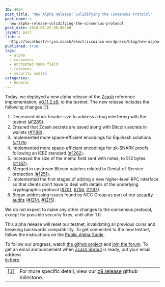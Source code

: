 ```yaml
---
ID: 4904
post_title: 'New Alpha Release: Solidifying the Consensus Protocol'
post_name: >
  new-alpha-release-solidifying-the-consensus-protocol
post_date: 2016-08-25 00:00:00
layout: post
link: >
  http://localhost/~ryan.zcash/electriccoinco-wordpress/blog/new-alpha-release-solidifying-the-consensus-protocol/
published: true
tags:
  - alpha
  - consensus
  - encrypted memo field
  - releases
  - security audits
categories:
  - General
---
```

<p>Today, we deployed a new alpha release of the <a class="reference external" href="https://github.com/zcash">Zcash</a> reference implementation, <a class="reference external" href="https://github.com/zcash/zcash/releases/tag/v0.11.2.z9">v0.11.2.z9</a>, to the testnet. The new release includes the following changes <a class="footnote-reference" href="#id2" id="id1">[1]</a>:</p>
<ol class="arabic simple">
<li>Decreased block header size to address a bug interfering with the testnet (<a class="reference external" href="https://github.com/zcash/zcash/pull/1289">#1289</a>).</li>
<li>Ensured that Zcash secrets are saved along with Bitcoin secrets in wallets (<a class="reference external" href="https://github.com/zcash/zcash/pull/1198">#1198</a>).</li>
<li>Implemented more space-efficient encodings for Equihash solutions (<a class="reference external" href="https://github.com/zcash/zcash/pull/1175">#1175</a>).</li>
<li>Implemented more space-efficient encodings for zk-SNARK proofs following an IEEE standard (<a class="reference external" href="https://github.com/zcash/zcash/pull/1262">#1262</a>).</li>
<li>Increased the size of the memo field sent with notes, to 512 bytes (<a class="reference external" href="https://github.com/zcash/zcash/pull/1187">#1187</a>).</li>
<li>Merged in upstream Bitcoin patches related to Denial-of-Service protection (<a class="reference external" href="https://github.com/zcash/zcash/pull/1251">#1251</a>).</li>
<li>Implemented the first stages of adding a new higher-level RPC interface so that clients don't have to deal with details of the underlying cryptographic protocol (<a class="reference external" href="https://github.com/zcash/zcash/issues/701">#701</a>, <a class="reference external" href="https://github.com/zcash/zcash/pull/756">#756</a>, <a class="reference external" href="https://github.com/zcash/zcash/pull/1197">#1197</a>).</li>
<li>Began addressing issues found by NCC Group as part of our <a class="reference external" href="/blog/auditing-zcash/">security audits</a> (<a class="reference external" href="https://github.com/zcash/zcash/pull/1214">#1214</a>, <a class="reference external" href="https://github.com/zcash/zcash/pull/1215">#1215</a>).</li>
</ol>
<p>We do not expect to make any other changes to the consensus protocol, except for possible security fixes, until after 1.0.</p>
<p>This alpha release will reset our testnet, invalidating all previous coins and breaking backwards compatibility. To get connected to the new testnet, follow the instructions on the <a class="reference external" href="https://github.com/zcash/zcash/wiki/Public-Alpha-Guide">Public Alpha Guide</a>.</p>
<p>To follow our progress, watch <a class="reference external" href="https://github.com/zcash/zcash/milestones">the github project</a> and <a class="reference external" href="https://forum.z.cash/">join the forum</a>. To<br />
get an email announcement when <a class="reference external" href="/blog/sprout-roadmap/">Zcash Sprout</a> is ready, put your email address<br />
<a class="reference external" href="https://z.cash/#launch-notification">in here</a>.</p>
<table class="docutils footnote" frame="void" id="id2" rules="none">
<colgroup>
<col class="label">
<col></colgroup>
<tbody valign="top">
<tr>
<td class="label"><a class="fn-backref" href="#id1">[1]</a></td>
<td>For more specific detail, view our <a class="reference external" href="https://github.com/zcash/zcash/milestone/27?closed=1">z9 release</a> github milestone.</td>
</tr>
</tbody>
</table>
